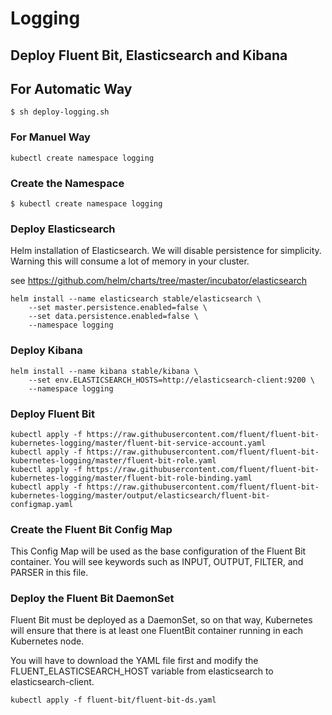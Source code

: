 # Logging

## Deploy Fluent Bit, Elasticsearch and Kibana

## For Automatic Way

```console
$ sh deploy-logging.sh
```

### For Manuel Way

```console
kubectl create namespace logging
```

### Create the Namespace

```console
$ kubectl create namespace logging
```

### Deploy Elasticsearch

Helm installation of Elasticsearch. We will disable persistence for simplicity. Warning this will consume a lot of memory in your cluster.

see https://github.com/helm/charts/tree/master/incubator/elasticsearch

```console
helm install --name elasticsearch stable/elasticsearch \
    --set master.persistence.enabled=false \
    --set data.persistence.enabled=false \
    --namespace logging
```    

### Deploy Kibana

```console
helm install --name kibana stable/kibana \
    --set env.ELASTICSEARCH_HOSTS=http://elasticsearch-client:9200 \
    --namespace logging
```

### Deploy Fluent Bit

```console
kubectl apply -f https://raw.githubusercontent.com/fluent/fluent-bit-kubernetes-logging/master/fluent-bit-service-account.yaml
kubectl apply -f https://raw.githubusercontent.com/fluent/fluent-bit-kubernetes-logging/master/fluent-bit-role.yaml
kubectl apply -f https://raw.githubusercontent.com/fluent/fluent-bit-kubernetes-logging/master/fluent-bit-role-binding.yaml
kubectl apply -f https://raw.githubusercontent.com/fluent/fluent-bit-kubernetes-logging/master/output/elasticsearch/fluent-bit-configmap.yaml
```

### Create the Fluent Bit Config Map


This Config Map will be used as the base configuration of the Fluent Bit container. You will see keywords such as INPUT, OUTPUT, FILTER, and PARSER in this file.

### Deploy the Fluent Bit DaemonSet

Fluent Bit must be deployed as a DaemonSet, so on that way, Kubernetes will ensure that there is at least one FluentBit container running in each Kubernetes node.

You will have to download the YAML file first and modify the FLUENT_ELASTICSEARCH_HOST variable from elasticsearch to elasticsearch-client.

```console
kubectl apply -f fluent-bit/fluent-bit-ds.yaml
```